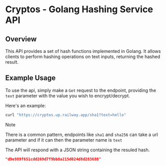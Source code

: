 # Cryptos - Golang Hashing Service API

## Overview
This API provides a set of hash functions implemented in Golang. It allows clients to perform hashing operations on text inputs, returning the hashed result.

## Example Usage
To use the api, simply make a `Get` request to the endpoint, providing the `text` parameter with the value you wish to encrypt/decrypt.

Here's an example:
```bash
curl "https://cryptos.up.railway.app/sha1?text=hello"
```
> [!NOTE]
> There is a common pattern, endpoints like `sha1` and `sha256` can take a url parameter and if it can then the parameter name is `text`

The API will respond with a JSON string containing the resuled hash.
```json
"d9e989f651cdd269d7f9bb8a215d024d8d283688"
```
